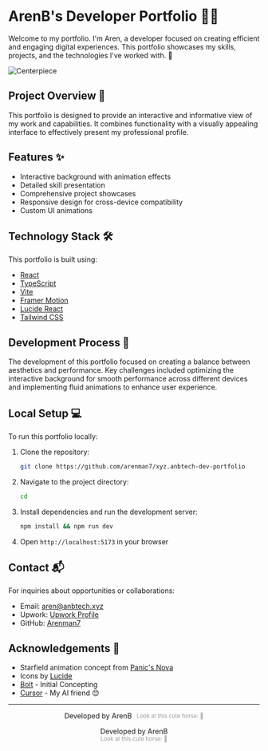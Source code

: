 # ArenB's Developer Portfolio 👨‍💻

Welcome to my portfolio. I'm Aren, a developer focused on creating efficient and engaging digital experiences. This portfolio showcases my skills, projects, and the technologies I've worked with. 🚀

![Centerpiece](https://i.giphy.com/media/v1.Y2lkPTc5MGI3NjExb3h1NmxjczRyb2IycTU4eng1NHV1M3RweHd5M2xia2t4dzE0a2J5YyZlcD12MV9pbnRlcm5hbF9naWZfYnlfaWQmY3Q9Zw/2Te2fOrHDINrKY7i51/giphy.gif)

## Project Overview 🌟

This portfolio is designed to provide an interactive and informative view of my work and capabilities. It combines functionality with a visually appealing interface to effectively present my professional profile.

## Features ✨

- Interactive background with animation effects
- Detailed skill presentation
- Comprehensive project showcases
- Responsive design for cross-device compatibility
- Custom UI animations

## Technology Stack 🛠️

This portfolio is built using:

- [React](https://reactjs.org/)
- [TypeScript](https://www.typescriptlang.org/)
- [Vite](https://vitejs.dev/)
- [Framer Motion](https://www.framer.com/motion/)
- [Lucide React](https://lucide.dev/)
- [Tailwind CSS](https://tailwindcss.com/)

## Development Process 🔧

The development of this portfolio focused on creating a balance between aesthetics and performance. Key challenges included optimizing the interactive background for smooth performance across different devices and implementing fluid animations to enhance user experience.

## Local Setup 💻

To run this portfolio locally:

1. Clone the repository:

   ```bash
   git clone https://github.com/arenman7/xyz.anbtech-dev-portfolio
   ```

2. Navigate to the project directory:

   ```bash
   cd
   ```

3. Install dependencies and run the development server:

   ```bash
   npm install && npm run dev
   ```

4. Open `http://localhost:5173` in your browser

## Contact 📬

For inquiries about opportunities or collaborations:

- Email: [aren@anbtech.xyz](mailto:aren@anbtech.xyz)
- Upwork: [Upwork Profile](https://www.upwork.com/freelancers/~0161e65ab6b6be86c7?mp_source=share)
- GitHub: [Arenman7](https://github.com/arenman7)

## Acknowledgements 🙏

- Starfield animation concept from [Panic's Nova](https://nova.app/)
- Icons by [Lucide](https://lucide.dev/)
- [Bolt](https://bolt.new/) - Initial Concepting
- [Cursor](https://cursor.com/) - My AI friend 😊

---

<p align="center">
  <span style="display: flex; justify-content: center; align-items: center;">
    <span>Developed by ArenB</span>
    <span style="font-size: 0.8em; color: #999999; margin-left: 10px;">Look at this cute horse: 🐴</span>
  </span>
</p>

<p align="center">
  Developed by ArenB<br>
  <span style="font-size: 0.8em; color: #999999;">Look at this cute horse: 🐴</span>
</p>
